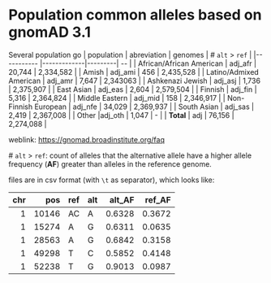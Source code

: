 # Population common alleles based on gnomAD 3.1

Several population go
| population               | abreviation | genomes | # `alt` > `ref` |
|-----------               |-------------|---------| --                 |
| African/African American | adj_afr     | 20,744  | 2,334,582          |
| Amish                    | adj_ami     | 456     | 2,435,528          |
| Latino/Admixed American  | adj_amr     |  7,647  | 2,343063          |
| Ashkenazi Jewish         | adj_asj     | 1,736   | 2,375,907          |
| East Asian               | adj_eas     | 2,604   | 2,579,504          |
| Finnish                  | adj_fin     | 5,316   | 2,364,824          |
| Middle Eastern           | adj_mid     | 158     | 2,346,917          |
| Non-Finnish European     | adj_nfe     | 34,029  | 2,369,937          |
| South Asian              | adj_sas     | 2,419   | 2,367,008          |
| Other                    |adj_oth      | 1,047   |  -          |
| **Total**                | adj         | 76,156  | 2,274,088          |

weblink: https://gnomad.broadinstitute.org/faq


\# `alt` > `ref`: count of alleles that the alternative allele have a higher allele frequency (**AF**) greater than alleles in the reference genome.


files are in csv format (with `\t` as separator), which looks like:

|   chr |   pos | ref   | alt   |   alt_AF |   ref_AF |
|------:|------:|:------|:------|---------:|---------:|
|     1 | 10146 | AC    | A     |   0.6328 |   0.3672 |
|     1 | 15274 | A     | G     |   0.6311 |   0.0635 |
|     1 | 28563 | A     | G     |   0.6842 |   0.3158 |
|     1 | 49298 | T     | C     |   0.5852 |   0.4148 |
|     1 | 52238 | T     | G     |   0.9013 |   0.0987 |
